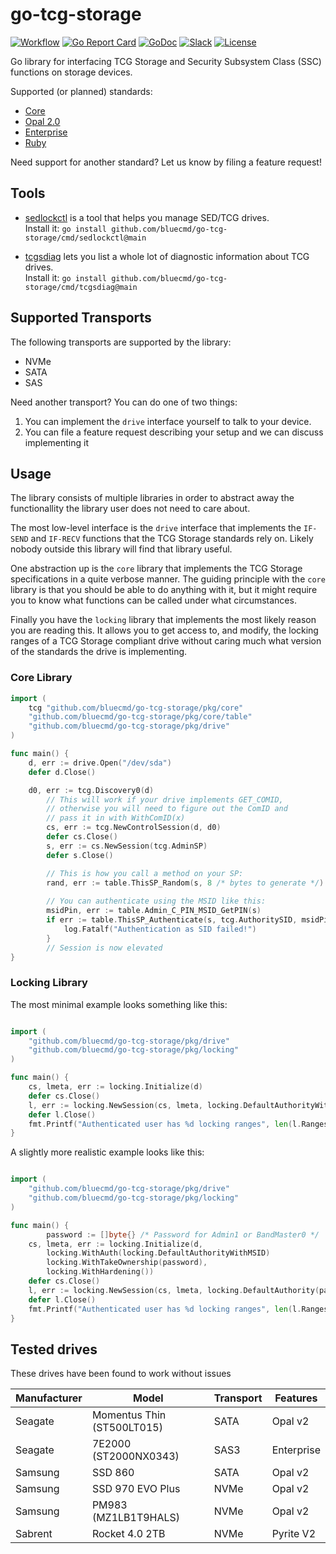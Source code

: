 # go-tcg-storage

[![Workflow](https://github.com/bluecmd/go-tcg-storage/workflows/Release/badge.svg)](https://github.com/bluecmd/go-tcg-storage/actions/workflows/release.yml)
[![Go Report Card](https://goreportcard.com/badge/github.com/bluecmd/go-tcg-storage)](https://goreportcard.com/report/github.com/bluecmd/go-tcg-storage)
[![GoDoc](https://godoc.org/github.com/bluecmd/go-tcg-storage?status.svg)](https://pkg.go.dev/github.com/bluecmd/go-tcg-storage@main)
[![Slack](https://slack.osfw.dev/badge.svg)](https://slack.osfw.dev)
[![License](https://img.shields.io/badge/License-BSD%203--Clause-blue.svg)](https://github.com/bluecmd/go-tcg-storage/blob/master/LICENSE)

Go library for interfacing TCG Storage and Security Subsystem Class (SSC) functions on storage devices.

Supported (or planned) standards:

 * [Core](https://trustedcomputinggroup.org/resource/tcg-storage-architecture-core-specification/)
 * [Opal 2.0](https://trustedcomputinggroup.org/resource/storage-work-group-storage-security-subsystem-class-opal/)
 * [Enterprise](https://trustedcomputinggroup.org/resource/storage-work-group-storage-security-subsystem-class-enterprise-specification/)
 * [Ruby](https://trustedcomputinggroup.org/resource/tcg-storage-security-subsystem-class-ruby-specification/)

Need support for another standard? Let us know by filing a feature request!

## Tools

 * [sedlockctl](cmd/sedlockctl/README.md) is a tool that helps you manage SED/TCG drives.<br>
   Install it: `go install github.com/bluecmd/go-tcg-storage/cmd/sedlockctl@main`

 * [tcgsdiag](cmd/tcgsdiag/README.md) lets you list a whole lot of diagnostic information about TCG drives.<br>
   Install it: `go install github.com/bluecmd/go-tcg-storage/cmd/tcgsdiag@main`

## Supported Transports

The following transports are supported by the library:

 * NVMe
 * SATA
 * SAS

Need another transport? You can do one of two things:

 1. You can implement the `drive` interface yourself to talk to your device.
 2. You can file a feature request describing your setup and we can discuss implementing it

## Usage

The library consists of multiple libraries in order to abstract
away the functionallity the library user does not need to care about.

The most low-level interface is the `drive` interface that implements
the `IF-SEND` and `IF-RECV` functions that the TCG Storage standards
rely on. Likely nobody outside this library will find that library useful.

One abstraction up is the `core` library that implements the 
TCG Storage specifications in a quite verbose manner. The guiding
principle with the `core` library is that you should be able to do
anything with it, but it might require you to know what functions
can be called under what circumstances.

Finally you have the `locking` library that implements the most
likely reason you are reading this. It allows you to get access
to, and modify, the locking ranges of a TCG Storage compliant
drive without caring much what version of the standards the drive
is implementing.

### Core Library

```go
import (
	tcg "github.com/bluecmd/go-tcg-storage/pkg/core"
	"github.com/bluecmd/go-tcg-storage/pkg/core/table"
	"github.com/bluecmd/go-tcg-storage/pkg/drive"
)

func main() {
	d, err := drive.Open("/dev/sda")
	defer d.Close()

	d0, err := tcg.Discovery0(d)
        // This will work if your drive implements GET_COMID,
        // otherwise you will need to figure out the ComID and
        // pass it in with WithComID(x)
        cs, err := tcg.NewControlSession(d, d0)
        defer cs.Close()
        s, err := cs.NewSession(tcg.AdminSP)
        defer s.Close()

        // This is how you call a method on your SP:
        rand, err := table.ThisSP_Random(s, 8 /* bytes to generate */)
        
        // You can authenticate using the MSID like this:
        msidPin, err := table.Admin_C_PIN_MSID_GetPIN(s)
        if err := table.ThisSP_Authenticate(s, tcg.AuthoritySID, msidPin); err != nil {
        	log.Fatalf("Authentication as SID failed!")
        }
        // Session is now elevated
}
```

### Locking Library

The most minimal example looks something like this:

```go

import (
	"github.com/bluecmd/go-tcg-storage/pkg/drive"
	"github.com/bluecmd/go-tcg-storage/pkg/locking"
)

func main() {
	cs, lmeta, err := locking.Initialize(d)
	defer cs.Close()
	l, err := locking.NewSession(cs, lmeta, locking.DefaultAuthorityWithMSID)
	defer l.Close()
	fmt.Printf("Authenticated user has %d locking ranges", len(l.Ranges))
}
```

A slightly more realistic example looks like this:
```go

import (
	"github.com/bluecmd/go-tcg-storage/pkg/drive"
	"github.com/bluecmd/go-tcg-storage/pkg/locking"
)

func main() {
        password := []byte{} /* Password for Admin1 or BandMaster0 */
	cs, lmeta, err := locking.Initialize(d,
		locking.WithAuth(locking.DefaultAuthorityWithMSID)
		locking.WithTakeOwnership(password),
		locking.WithHardening())
	defer cs.Close()
	l, err := locking.NewSession(cs, lmeta, locking.DefaultAuthority(password))
	defer l.Close()
	fmt.Printf("Authenticated user has %d locking ranges", len(l.Ranges))
}
```

## Tested drives

These drives have been found to work without issues

| Manufacturer | Model | Transport | Features |
|--------------|-------|-----------|----------|
| Seagate | Momentus Thin (ST500LT015) | SATA | Opal v2 |
| Seagate | 7E2000 (ST2000NX0343) | SAS3 | Enterprise |
| Samsung | SSD 860 | SATA | Opal v2 |
| Samsung | SSD 970 EVO Plus | NVMe | Opal v2 |
| Samsung | PM983 (MZ1LB1T9HALS) | NVMe | Opal v2 |
| Sabrent | Rocket 4.0 2TB | NVMe | Pyrite V2 |

